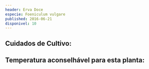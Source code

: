 ```yaml
---
header: Erva Doce
especie: Foeniculum vulgare
published: 2016-06-21
disponivel: 10
---
```



## Cuidados de Cultivo:



## Temperatura aconselhável para esta planta:

 